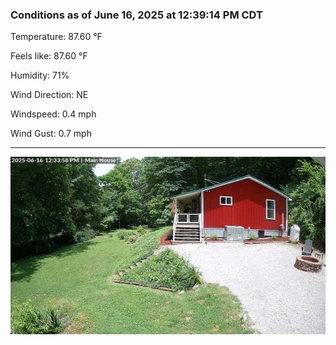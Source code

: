 ### Conditions as of June 16, 2025 at 12:39:14 PM CDT 

Temperature: 87.60 &deg;F

Feels like: 87.60 &deg;F

Humidity: 71%

Wind Direction: NE

Windspeed: 0.4 mph

Wind Gust: 0.7 mph

---

<img src="./images/latest.jpeg"/>

